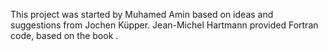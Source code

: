 This project was started by Muhamed Amin based on ideas and suggestions from
Jochen Küpper. Jean-Michel Hartmann provided Fortran code, based on the book
<add>.



<!-- Put Emacs local variables into HTML comment
Local Variables:
coding: utf-8
fill-column: 80
End:
-->
